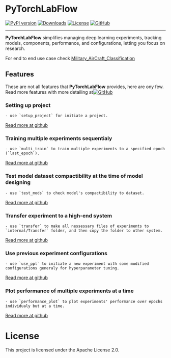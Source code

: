 # PyTorchLabFlow

[![PyPI version](https://badge.fury.io/py/pytorchlabflow.svg)](https://badge.fury.io/py/pytorchlabflow)
[![Downloads](https://static.pepy.tech/badge/Pytorchlabflow)](https://pepy.tech/project/Pytorchlabflow)
[![License](https://img.shields.io/badge/License-Apache%202.0-blue.svg)](./LICENSE)
[![GitHub](https://img.shields.io/badge/GitHub-Repo-black?style=flat&logo=github)](https://github.com/BBEK-Anand/PyTorchLabFlow)

---

**PyTorchLabFlow** simplifies managing deep learning experiments, tracking models, components, performance, and configurations, letting you focus on research.

For end to end use case check [Military_AirCraft_Classification](https://github.com/BBEK-Anand/Military_AirCraft_Classification)

## Features
These are not all features that **PyTorchLabFlow** provides, here are ony few. Read more features with more detailing at[![GitHub](https://img.shields.io/static/v1?label=&message=GitHub&color=black&logo=github&logoColor=white&style=flat-square)](https://github.com/BBEK-Anand/PyTorchLabFlow)

### Setting up project
    - use `setup_project` for initiate a project.
   [Read more at github](https://github.com/BBEK-Anand/PyTorchLabFlow#setup_project)
    
### Training multiple experiments sequentialy
    - use `multi_train` to train multiple experiments to a specified epoch (`last_epoch`).
   [Read more at github](https://github.com/BBEK-Anand/PyTorchLabFlow#multi_train)

### Test model dataset compactibility at the time of model designing
    - use `test_mods` to check model's compactibility to dataset.
   [Read more at github](https://github.com/BBEK-Anand/PyTorchLabFlow#test_mods)
   
### Transfer experiment to a high-end system
    - use `transfer` to make all nessessary files of experiments to `internal/Transfer` folder, and then copy the folder to other system.
   [Read more at github](https://github.com/BBEK-Anand/PyTorchLabFlow#transfer)

### Use previous experiment configurations
    - use `use_ppl` to initiate a new experiment with some modified configurations generaly for hyperparameter tuning.
   [Read more at github](https://github.com/BBEK-Anand/PyTorchLabFlow#use_ppl)

### Plot performance of multiple experiments at a time
    - use `performance_plot` to plot experiments' performance over epochs individualy but at a time.
   [Read more at github](https://github.com/BBEK-Anand/PyTorchLabFlow#performance_plot)


# License
This project is licensed under the Apache License 2.0.


